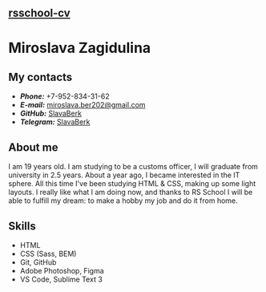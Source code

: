 [rsschool-cv](https://slavaberk.github.io/rsschool-cv/)
------------------------------------------
# Miroslava Zagidulina

## My contacts
- ***Phone:*** +7-952-834-31-62
- ***E-mail:*** miroslava.ber202@gmail.com
- ***GitHub:*** [SlavaBerk](https://github.com/SlavaBerk)
- ***Telegram:*** [SlavaBerk](t.me/slavaberk)

## About me
I am 19 years old. I am studying to be a customs officer, I will graduate from university in 2.5 years. About a year ago, I became interested in the IT sphere. All this time I've been studying HTML & CSS, making up some light layouts. I really like what I am doing now, and thanks to RS School I will be able to fulfill my dream: to make a hobby my job and do it from home.

## Skills
- HTML
- CSS (Sass, BEM)
- Git, GitHub
- Adobe Photoshop, Figma
- VS Code, Sublime Text 3